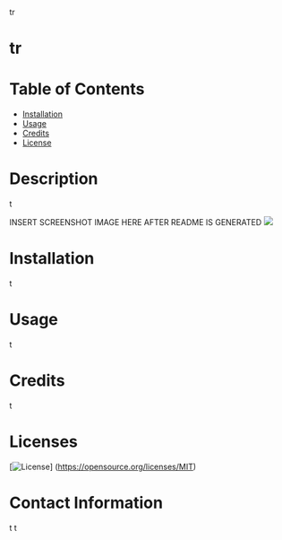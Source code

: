 tr
  # tr
    
  # Table of Contents

  - [Installation](#installation)
  - [Usage](#usage) 
  - [Credits](#credits)
  - [License](#license)

  # Description
  
  t
  
   
  INSERT SCREENSHOT IMAGE HERE AFTER README IS GENERATED
  ![](assets/images/)
  
  # Installation
  
  t
  
  # Usage
  
  t
  
  # Credits
  
  t

  # Licenses
  [![License](https://img.shields.io/badge/License-MIT-yellow.svg)]
  (https://opensource.org/licenses/MIT)

  # Contact Information
  t
  t
